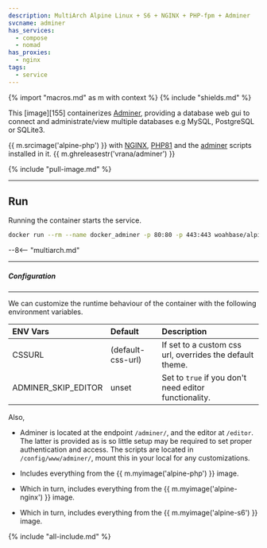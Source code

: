 ```yaml
---
description: MultiArch Alpine Linux + S6 + NGINX + PHP-fpm + Adminer
svcname: adminer
has_services:
  - compose
  - nomad
has_proxies:
  - nginx
tags:
  - service
---
```


{% import "macros.md" as m with context %}
{% include "shields.md" %}

This [image][155] containerizes [Adminer][3], providing a database web gui to
connect and administrate/view multiple databases e.g MySQL, PostgreSQL or
SQLite3.

{{ m.srcimage('alpine-php') }} with [NGINX][1], [PHP81][2] and the
[adminer][4] scripts installed in it. {{ m.ghreleasestr('vrana/adminer') }}

{% include "pull-image.md" %}

---
Run
---

Running the container starts the service.

``` sh
docker run --rm --name docker_adminer -p 80:80 -p 443:443 woahbase/alpine-adminer
```

--8<-- "multiarch.md"

---
##### Configuration
---

We can customize the runtime behaviour of the container with the
following environment variables.

| ENV Vars            | Default           | Description
| :---                | :---              | :---
| CSSURL              | (default-css-url) | If set to a custom css url, overrides the default theme.
| ADMINER_SKIP_EDITOR | unset             | Set to `true` if you don't need editor functionality.

Also,

* Adminer is located at the endpoint `/adminer/`, and the editor
  at `/editor`.  The latter is provided as is so little setup may
  be required to set proper authentication and access. The scripts
  are located in `/config/www/adminer/`, mount this in your local
  for any customizations.

* Includes everything from the {{ m.myimage('alpine-php') }} image.

* Which in turn, includes everything from the {{ m.myimage('alpine-nginx') }} image.

* Which in turn, includes everything from the {{ m.myimage('alpine-s6') }} image.

[1]: https://nginx.org
[2]: http://php.net/
[3]: https://www.adminer.org/
[4]: https://github.com/vrana/adminer/releases/latest
[5]: https://github.com/adminerevo/adminerevo/releases/latest

{% include "all-include.md" %}
